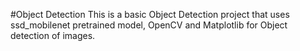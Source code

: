 #Object Detection
This is a basic Object Detection project that uses ssd_mobilenet pretrained model, OpenCV and Matplotlib for Object detection of images. 
